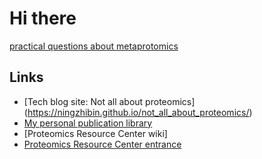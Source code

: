 # Hi there


[practical questions about metaprotomics](https://ningzhibin.github.io/Practical_questions_in_metaproteomics/)




## Links
* [Tech blog site: Not all about proteomics] (https://ningzhibin.github.io/not_all_about_proteomics/)
* [My personal publication library](https://ningzhibin.github.io/publication/)
* [Proteomics Resource Center wiki]
* [Proteomics Resource Center entrance](med.uottawa.ca/core-facilities/facilities/proteomic)

